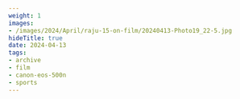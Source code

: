 ```yaml
---
weight: 1
images:
- /images/2024/April/raju-15-on-film/20240413-Photo19_22-5.jpg
hideTitle: true
date: 2024-04-13
tags:
- archive
- film
- canon-eos-500n
- sports
---
```

